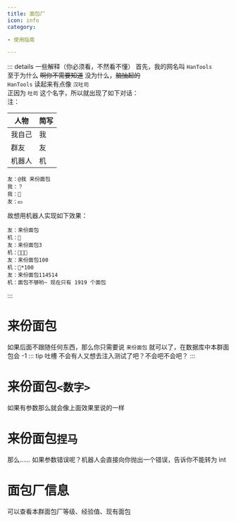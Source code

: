 ```yaml
---
title: 面包厂
icon: info
category:

- 使用指南

---
```




::: details 一些解释（你必须看，不然看不懂）
首先，我的网名叫 ```HanTools```<br>
至于为什么 ~~啊你不需要知道~~ 没为什么，~~脑抽起的~~<br>
```HanTools``` 读起来有点像 ```汉吐司```<br>
正因为 ```吐司``` 这个名字，所以就出现了如下对话：<br>
注：<br>

| 人物  | 简写  |
|-----|-----|
| 我自己 | 我   |
| 群友  | 友   |
| 机器人 | 机   |

```text
友：@我 来份面包
我：？
我：🍞
友：💴
```

故想用机器人实现如下效果：

```text
友：来份面包
机：🍞
友：来份面包3
机：🍞🍞🍞
友：来份面包100
机：🍞*100
友：来份面包114514
机：面包不够哟~ 现在只有 1919 个面包
```

:::

# 来份面包

如果后面不跟随任何东西，那么你只需要说 ```来份面包``` 就可以了，在数据库中本群面包会 -1
::: tip 吐槽
不会有人又想去注入测试了吧？不会吧不会吧？
:::

# 来份面包```<数字>```

如果有参数那么就会像上面效果里说的一样

# 来份面包```捏马```

那么…… 如果参数错误呢？机器人会直接向你抛出一个错误，告诉你不能转为 int

# 面包厂信息

可以查看本群面包厂等级、经验值、现有面包